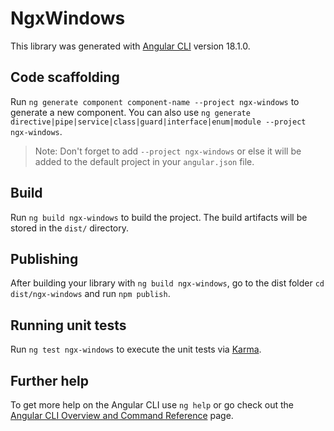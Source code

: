 # NgxWindows

This library was generated with [Angular CLI](https://github.com/angular/angular-cli) version 18.1.0.

## Code scaffolding

Run `ng generate component component-name --project ngx-windows` to generate a new component. You can also use `ng generate directive|pipe|service|class|guard|interface|enum|module --project ngx-windows`.
> Note: Don't forget to add `--project ngx-windows` or else it will be added to the default project in your `angular.json` file. 

## Build

Run `ng build ngx-windows` to build the project. The build artifacts will be stored in the `dist/` directory.

## Publishing

After building your library with `ng build ngx-windows`, go to the dist folder `cd dist/ngx-windows` and run `npm publish`.

## Running unit tests

Run `ng test ngx-windows` to execute the unit tests via [Karma](https://karma-runner.github.io).

## Further help

To get more help on the Angular CLI use `ng help` or go check out the [Angular CLI Overview and Command Reference](https://angular.dev/tools/cli) page.
